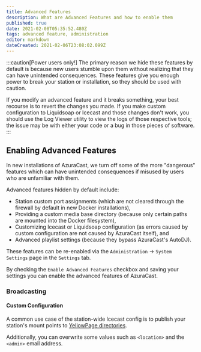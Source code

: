 ```yaml
---
title: Advanced Features
description: What are Advanced Features and how to enable them
published: true
date: 2021-02-08T05:35:52.480Z
tags: advanced feature, administration
editor: markdown
dateCreated: 2021-02-06T23:08:02.099Z
---
```


:::caution[Power users only!]
The primary reason we hide these features by default is because new users stumble upon them without realizing that they can have unintended consequences. These features give you enough power to break your station or installation, so they should be used with caution.

If you modify an advanced feature and it breaks something, your best recourse is to revert the changes you made. If you make custom configuration to Liquidsoap or Icecast and those changes don't work, you should use the Log Viewer utility to view the logs of those respective tools; the issue may be with either your code or a bug in those pieces of software.
:::

## Enabling Advanced Features

In new installations of AzuraCast, we turn off some of the more "dangerous" features which can have unintended consequences if misused by users who are unfamiliar with them.

Advanced features hidden by default include:

- Station custom port assignments (which are not cleared through the firewall by default in new Docker installations),
- Providing a custom media base directory (because only certain paths are mounted into the Docker filesystem),
- Customizing Icecast or Liquidsoap configuration (as errors caused by custom configuration are not caused by AzuraCast itself), and
- Advanced playlist settings (because they bypass AzuraCast's AutoDJ).

These features can be re-enabled via the `Administration` -> `System Settings` page in the `Settings` tab.

By checking the `Enable Advanced Features` checkbox and saving your settings you can enable the advanced features of AzuraCast.

### Broadcasting

#### Custom Configuration

A common use case of the station-wide Icecast config is to publish your station's mount points to [YellowPage directories](/docs/user-guide/promoting-your-station/#yellowpages-directories).

Additionally, you can overwrite some values such as `<location>` and the `<admin>` email address.
